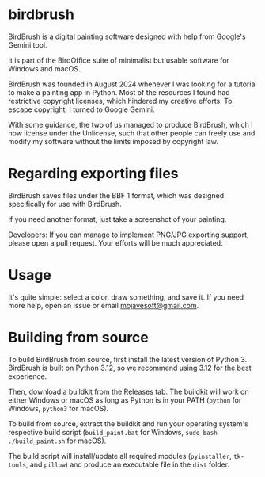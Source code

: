# birdbrush
BirdBrush is a digital painting software designed with help from Google's Gemini tool.

It is part of the BirdOffice suite of minimalist but usable software for Windows and macOS.

BirdBrush was founded in August 2024 whenever I was looking for a tutorial to make a painting app in Python. Most of the resources I found had restrictive copyright licenses, which hindered my creative efforts.
To escape copyright, I turned to Google Gemini. 

With some guidance, the two of us managed to produce BirdBrush, which I now license under the Unlicense, such that other people can freely use and modify my software without the limits imposed by copyright law.

# Regarding exporting files
BirdBrush saves files under the BBF 1 format, which was designed specifically for use with BirdBrush.

If you need another format, just take a screenshot of your painting.

Developers: If you can manage to implement PNG/JPG exporting support, please open a pull request. Your efforts will be much appreciated.

# Usage
It's quite simple: select a color, draw something, and save it.
If you need more help, open an issue or email mojavesoft@gmail.com.

# Building from source
To build BirdBrush from source, first install the latest version of Python 3. BirdBrush is built on Python 3.12, so we recommend using 3.12 for the best experience.

Then, download a buildkit from the Releases tab. The buildkit will work on either Windows or macOS as long as Python is in your PATH (`python` for Windows, `python3` for macOS).

To build from source, extract the buildkit and run your operating system's respective build script (`build_paint.bat` for Windows, `sudo bash ./build_paint.sh` for macOS).

The build script will install/update all required modules (`pyinstaller`, `tk-tools`, and `pillow`) and produce an executable file in the `dist` folder.
